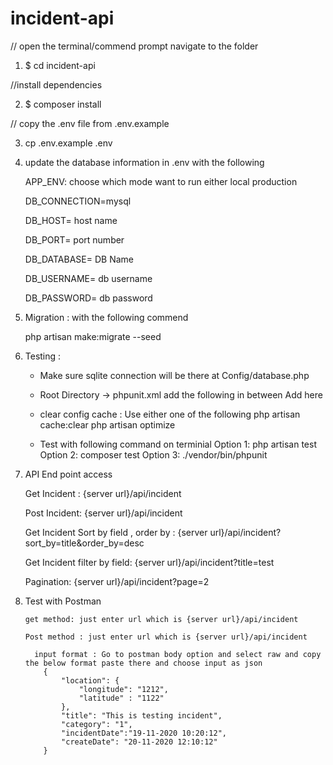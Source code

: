 # incident-api
// open the terminal/commend prompt navigate to the folder 

1. $ cd incident-api

//install dependencies

2. $ composer install

// copy the .env file from .env.example

3. cp .env.example .env

4. update the database information in .env  with the following

    APP_ENV: choose which mode want to run either local production
    
    DB_CONNECTION=mysql
    
	DB_HOST= host name
    
	DB_PORT= port number
    
	DB_DATABASE= DB Name
    
	DB_USERNAME= db username 
    
	DB_PASSWORD= db password
    

5. Migration :  with the following commend

    php artisan make:migrate --seed

6. Testing : 
    
    * Make sure sqlite connection will be there at Config/database.php

    * Root Directory -> phpunit.xml add the following in between <php>  Add here </php>

        <server name="DB_CONNECTION" value="sqlite"/>
        <server name="DB_DATABASE" value=":memory:"/> 

    * clear config cache : Use either one of the following
         php artisan cache:clear
         php artisan optimize  

    * Test with following command on terminial 
        Option 1: php artisan test 
        Option 2: composer test
        Option 3: ./vendor/bin/phpunit

7.  API End point access 

    Get Incident : {server url}/api/incident
    
    Post Incident: {server url}/api/incident
    

    Get Incident Sort by field , order by  : {server url}/api/incident?sort_by=title&order_by=desc
    
    Get Incident filter by field: {server url}/api/incident?title=test
    
    Pagination: {server url}/api/incident?page=2


8.  Test with Postman 

        get method: just enter url which is {server url}/api/incident

        Post method : just enter url which is {server url}/api/incident

          input format : Go to postman body option and select raw and copy the below format paste there and choose input as json
            {
                "location": {
                    "longitude": "1212",
                    "latitude" : "1122"
                },
                "title": "This is testing incident",
                "category": "1",
                "incidentDate":"19-11-2020 10:20:12",
                "createDate": "20-11-2020 12:10:12"
            }

     



